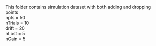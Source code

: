 This folder contains simulation dataset with both adding and dropping points  
npts = 50  
nTrials = 10  
drift = 20  
nLost = 5  
nGain = 5  
